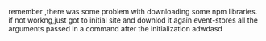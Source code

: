 remember ,there was some problem with downloading some npm libraries. if not workng,just got to initial site and downlod it again
event-stores all the arguments passed in a command after the initialization
adwdasd
